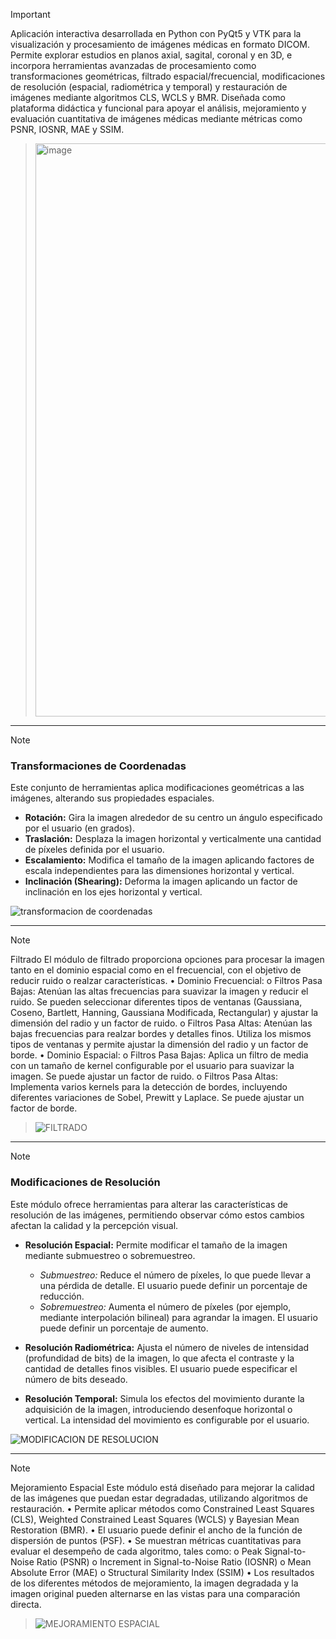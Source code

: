 
> [!IMPORTANT]
> Aplicación interactiva desarrollada en Python con PyQt5 y VTK para la visualización y procesamiento de imágenes médicas en formato DICOM. Permite explorar estudios en planos axial, sagital, coronal y en 3D, e incorpora herramientas avanzadas de procesamiento como transformaciones geométricas, filtrado espacial/frecuencial, modificaciones de resolución (espacial, radiométrica y temporal) y restauración de imágenes mediante algoritmos CLS, WCLS y BMR. Diseñada como plataforma didáctica y funcional para apoyar el análisis, mejoramiento y evaluación cuantitativa de imágenes médicas mediante métricas como PSNR, IOSNR, MAE y SSIM.

> <img width="680" height="917" alt="image" src="https://github.com/user-attachments/assets/2ee04242-8328-4b1c-95f1-4aa6a7384353" />

***
> [!NOTE]
> ### Transformaciones de Coordenadas
>
> Este conjunto de herramientas aplica modificaciones geométricas a las imágenes, alterando sus propiedades espaciales.
>
> - **Rotación:** Gira la imagen alrededor de su centro un ángulo especificado por el usuario (en grados).
> - **Traslación:** Desplaza la imagen horizontal y verticalmente una cantidad de píxeles definida por el usuario.
> - **Escalamiento:** Modifica el tamaño de la imagen aplicando factores de escala independientes para las dimensiones horizontal y vertical.
> - **Inclinación (Shearing):** Deforma la imagen aplicando un factor de inclinación en los ejes horizontal y vertical.
>
> ![transformacion de coordenadas](https://github.com/user-attachments/assets/6fa5a6b2-dd7c-4e1e-9cd4-e66db077065b)
***

> [!NOTE]
> Filtrado
  El módulo de filtrado proporciona opciones para procesar la imagen tanto en el dominio espacial como en el frecuencial, con el objetivo de reducir ruido o realzar características.
  •	Dominio Frecuencial: 
  o	Filtros Pasa Bajas: Atenúan las altas frecuencias para suavizar la imagen y reducir el ruido. Se pueden seleccionar diferentes tipos de ventanas (Gaussiana, Coseno, Bartlett, Hanning, Gaussiana Modificada, Rectangular) y ajustar la dimensión del radio y un factor de   ruido.
  o	Filtros Pasa Altas: Atenúan las bajas frecuencias para realzar bordes y detalles finos. Utiliza los mismos tipos de ventanas y permite ajustar la dimensión del radio y un factor de borde.
  •	Dominio Espacial: 
  o	Filtros Pasa Bajas: Aplica un filtro de media con un tamaño de kernel configurable por el usuario para suavizar la imagen. Se puede ajustar un factor de ruido.
  o	Filtros Pasa Altas: Implementa varios kernels para la detección de bordes, incluyendo diferentes variaciones de Sobel, Prewitt y Laplace. Se puede ajustar un factor de borde.

> ![FILTRADO](https://github.com/user-attachments/assets/cbba6edb-a9cd-497c-ac01-9598a67b2c71)
***

> [!NOTE]
> ### Modificaciones de Resolución
> 
> Este módulo ofrece herramientas para alterar las características de resolución de las imágenes, permitiendo observar cómo estos cambios afectan la calidad y la percepción visual.
>
> - **Resolución Espacial:** Permite modificar el tamaño de la imagen mediante submuestreo o sobremuestreo.  
>   - *Submuestreo:* Reduce el número de píxeles, lo que puede llevar a una pérdida de detalle. El usuario puede definir un porcentaje de reducción.  
>   - *Sobremuestreo:* Aumenta el número de píxeles (por ejemplo, mediante interpolación bilineal) para agrandar la imagen. El usuario puede definir un porcentaje de aumento.
>
> - **Resolución Radiométrica:** Ajusta el número de niveles de intensidad (profundidad de bits) de la imagen, lo que afecta el contraste y la cantidad de detalles finos visibles. El usuario puede especificar el número de bits deseado.
>
> - **Resolución Temporal:** Simula los efectos del movimiento durante la adquisición de la imagen, introduciendo desenfoque horizontal o vertical. La intensidad del movimiento es configurable por el usuario.
>
> ![MODIFICACION DE RESOLUCION](https://github.com/user-attachments/assets/36152dea-86c3-4a60-a814-d17ac787a595)
***

> [!NOTE]
> Mejoramiento Espacial
Este módulo está diseñado para mejorar la calidad de las imágenes que puedan estar degradadas, utilizando algoritmos de restauración.
•	Permite aplicar métodos como Constrained Least Squares (CLS), Weighted Constrained Least Squares (WCLS) y Bayesian Mean Restoration (BMR).
•	El usuario puede definir el ancho de la función de dispersión de puntos (PSF).
•	Se muestran métricas cuantitativas para evaluar el desempeño de cada algoritmo, tales como: 
o	Peak Signal-to-Noise Ratio (PSNR)
o	Increment in Signal-to-Noise Ratio (IOSNR)
o	Mean Absolute Error (MAE)
o	Structural Similarity Index (SSIM)
•	Los resultados de los diferentes métodos de mejoramiento, la imagen degradada y la imagen original pueden alternarse en las vistas para una comparación directa.

> ![MEJORAMIENTO ESPACIAL](https://github.com/user-attachments/assets/4a3b8ca5-2733-4f1c-b507-9e47bc0e008f)


